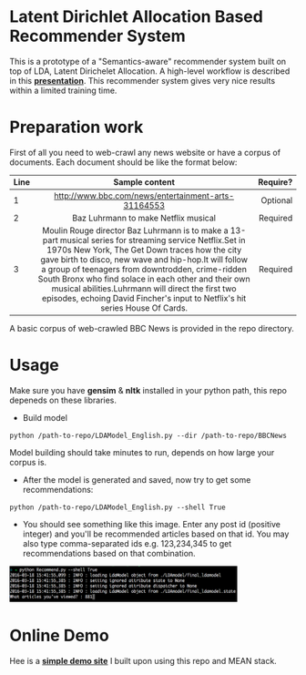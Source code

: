 # Latent Dirichlet Allocation Based Recommender System
This is a prototype of a "Semantics-aware" recommender system built on top of LDA, Latent Dirichelet Allocation. A high-level workflow is described in this [**presentation**](http://www.slideshare.net/EasonChan2/latent-dirichlet-allocation-based-rs). This recommender system gives very nice results within a limited training time.


# Preparation work
First of all you need to web-crawl any news website or have a corpus of documents. Each document should be like the format below:

| Line        | Sample content           |  Require?  |
| ------------- |:-------------:|  ------:|
| 1      | http://www.bbc.com/news/entertainment-arts-31164553 |  Optional | 
| 2      | Baz Luhrmann to make Netflix musical      |  Required |
| 3 | Moulin Rouge director Baz Luhrmann is to make a 13-part musical series for streaming service Netflix.Set in 1970s New York, The Get Down traces how the city gave birth to disco, new wave and hip-hop.It will follow a group of teenagers from downtrodden, crime-ridden South Bronx who find solace in each other and their own musical abilities.Luhrmann will direct the first two episodes, echoing David Fincher's input to Netflix's hit series House Of Cards.      | Required |

A basic corpus of web-crawled BBC News is provided in the repo directory.


# Usage

Make sure you have **gensim** & **nltk** installed in your python path, this repo depeneds on these libraries.

* Build model
```
python /path-to-repo/LDAModel_English.py --dir /path-to-repo/BBCNews
```
Model building should take minutes to run, depends on how large your corpus is.
* After the model is generated and saved, now try to get some recommendations: 

```
python /path-to-repo/LDAModel_English.py --shell True
```

* You should see something like this image. Enter any post id (positive integer) and you'll be recommended articles based on that id. You may also type comma-separated ids e.g. 123,234,345 to get recommendations based on that combination.

<img src=shell.png width=400/>


# Online Demo
Hee is a [**simple demo site**](http://54.183.251.139:8080/) I built upon using this repo and MEAN stack.

<br>

